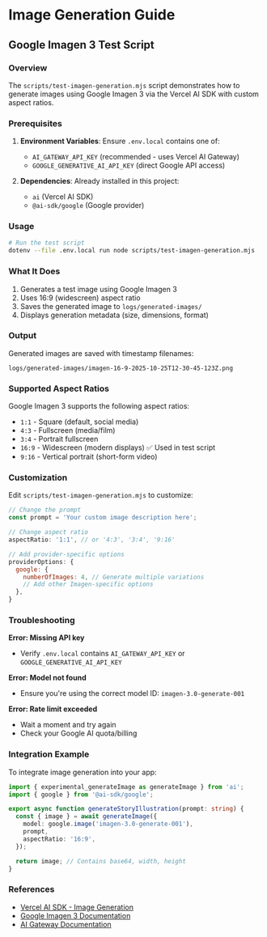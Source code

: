 # Image Generation Guide

## Google Imagen 3 Test Script

### Overview
The `scripts/test-imagen-generation.mjs` script demonstrates how to generate images using Google Imagen 3 via the Vercel AI SDK with custom aspect ratios.

### Prerequisites

1. **Environment Variables**: Ensure `.env.local` contains one of:
   - `AI_GATEWAY_API_KEY` (recommended - uses Vercel AI Gateway)
   - `GOOGLE_GENERATIVE_AI_API_KEY` (direct Google API access)

2. **Dependencies**: Already installed in this project:
   - `ai` (Vercel AI SDK)
   - `@ai-sdk/google` (Google provider)

### Usage

```bash
# Run the test script
dotenv --file .env.local run node scripts/test-imagen-generation.mjs
```

### What It Does

1. Generates a test image using Google Imagen 3
2. Uses 16:9 (widescreen) aspect ratio
3. Saves the generated image to `logs/generated-images/`
4. Displays generation metadata (size, dimensions, format)

### Output

Generated images are saved with timestamp filenames:
```
logs/generated-images/imagen-16-9-2025-10-25T12-30-45-123Z.png
```

### Supported Aspect Ratios

Google Imagen 3 supports the following aspect ratios:
- `1:1` - Square (default, social media)
- `4:3` - Fullscreen (media/film)
- `3:4` - Portrait fullscreen
- `16:9` - Widescreen (modern displays) ✅ Used in test script
- `9:16` - Vertical portrait (short-form video)

### Customization

Edit `scripts/test-imagen-generation.mjs` to customize:

```javascript
// Change the prompt
const prompt = 'Your custom image description here';

// Change aspect ratio
aspectRatio: '1:1', // or '4:3', '3:4', '9:16'

// Add provider-specific options
providerOptions: {
  google: {
    numberOfImages: 4, // Generate multiple variations
    // Add other Imagen-specific options
  },
}
```

### Troubleshooting

**Error: Missing API key**
- Verify `.env.local` contains `AI_GATEWAY_API_KEY` or `GOOGLE_GENERATIVE_AI_API_KEY`

**Error: Model not found**
- Ensure you're using the correct model ID: `imagen-3.0-generate-001`

**Error: Rate limit exceeded**
- Wait a moment and try again
- Check your Google AI quota/billing

### Integration Example

To integrate image generation into your app:

```typescript
import { experimental_generateImage as generateImage } from 'ai';
import { google } from '@ai-sdk/google';

export async function generateStoryIllustration(prompt: string) {
  const { image } = await generateImage({
    model: google.image('imagen-3.0-generate-001'),
    prompt,
    aspectRatio: '16:9',
  });

  return image; // Contains base64, width, height
}
```

### References

- [Vercel AI SDK - Image Generation](https://ai-sdk.dev/docs/ai-sdk-core/image-generation)
- [Google Imagen 3 Documentation](https://ai.google.dev/gemini-api/docs/imagen)
- [AI Gateway Documentation](https://vercel.com/docs/ai-gateway/image-generation)
